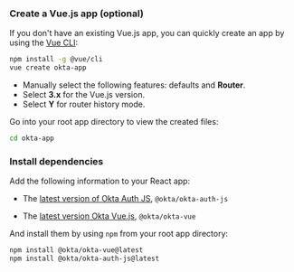 ### Create a Vue.js app (optional)

If you don't have an existing Vue.js app, you can quickly create an app by using the [Vue CLI](https://cli.vuejs.org/guide/installation.html):

```bash
npm install -g @vue/cli
vue create okta-app
```

* Manually select the following features: defaults and **Router**.
* Select **3.x** for the Vue.js version.
* Select **Y** for router history mode.

Go into your root app directory to view the created files:

```bash
cd okta-app
```

### Install dependencies

Add the following information to your React app:

* The [latest version of Okta Auth JS](https://github.com/okta/okta-auth-js/releases), `@okta/okta-auth-js`

* The [latest version Okta Vue.js](https://github.com/okta/okta-vue/releases), `@okta/okta-vue`

And install them by using `npm` from your root app directory:

```bash
npm install @okta/okta-vue@latest
npm install @okta/okta-auth-js@latest
```
